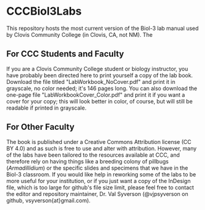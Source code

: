 # CCCBiol3Labs
This repository hosts the most current version of the Biol-3 lab manual used by Clovis Community College (in Clovis, CA, not NM). The 

## For CCC Students and Faculty
If you are a Clovis Community College student or biology instructor, you have probably been directed here to print yourself a copy of the lab book. Download the file titled "LabWorkbook_NoCover.pdf" and print it in grayscale, no color needed; it's 146 pages long. You can also download the one-page file "LabWorkbookCover_Color.pdf" and print it if you want a cover for your copy; this will look better in color, of course, but will still be readable if printed in grayscale.

## For Other Faculty
The book is published under a Creative Commons Attribution license (CC BY 4.0) and as such is free to use and alter with attribution. However, many of the labs have been tailored to the resources available at CCC, and therefore rely on having things like a breeding colony of pillbugs (*Armadillidium*) or the specific slides and specimens that we have in the Biol-3 classroom. If you would like help in reworking some of the labs to be more useful for your institution, or if you just want a copy of the InDesign file, which is too large for github's file size limit, please feel free to contact the editor and repository maintainer, Dr. Val Syverson (@vjpsyverson on github, vsyverson{at}gmail.com). 
